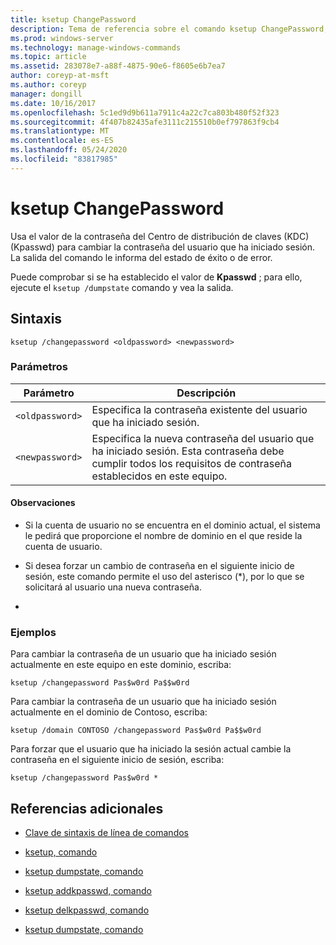 ```yaml
---
title: ksetup ChangePassword
description: Tema de referencia sobre el comando ksetup ChangePassword, que usa el valor de Centro de distribución de claves (KDC) Password (Kpasswd) para cambiar la contraseña del usuario que ha iniciado sesión.
ms.prod: windows-server
ms.technology: manage-windows-commands
ms.topic: article
ms.assetid: 283078e7-a88f-4875-90e6-f8605e6b7ea7
author: coreyp-at-msft
ms.author: coreyp
manager: dongill
ms.date: 10/16/2017
ms.openlocfilehash: 5c1ed9d9b611a7911c4a22c7ca803b480f52f323
ms.sourcegitcommit: 4f407b82435afe3111c215510b0ef797863f9cb4
ms.translationtype: MT
ms.contentlocale: es-ES
ms.lasthandoff: 05/24/2020
ms.locfileid: "83817985"
---
```

# <a name="ksetup-changepassword"></a>ksetup ChangePassword

Usa el valor de la contraseña del Centro de distribución de claves (KDC) (Kpasswd) para cambiar la contraseña del usuario que ha iniciado sesión. La salida del comando le informa del estado de éxito o de error.

Puede comprobar si se ha establecido el valor de **Kpasswd** ; para ello, ejecute el `ksetup /dumpstate` comando y vea la salida.


## <a name="syntax"></a>Sintaxis

```
ksetup /changepassword <oldpassword> <newpassword>
```

### <a name="parameters"></a>Parámetros

| Parámetro | Descripción |
| --------- | ----------- |
| `<oldpassword>` | Especifica la contraseña existente del usuario que ha iniciado sesión. |
| `<newpassword>` | Especifica la nueva contraseña del usuario que ha iniciado sesión. Esta contraseña debe cumplir todos los requisitos de contraseña establecidos en este equipo. |

#### <a name="remarks"></a>Observaciones

- Si la cuenta de usuario no se encuentra en el dominio actual, el sistema le pedirá que proporcione el nombre de dominio en el que reside la cuenta de usuario.

- Si desea forzar un cambio de contraseña en el siguiente inicio de sesión, este comando permite el uso del asterisco (*), por lo que se solicitará al usuario una nueva contraseña.

-

### <a name="examples"></a>Ejemplos

Para cambiar la contraseña de un usuario que ha iniciado sesión actualmente en este equipo en este dominio, escriba:

```
ksetup /changepassword Pas$w0rd Pa$$w0rd
```

Para cambiar la contraseña de un usuario que ha iniciado sesión actualmente en el dominio de Contoso, escriba:

```
ksetup /domain CONTOSO /changepassword Pas$w0rd Pa$$w0rd
```

Para forzar que el usuario que ha iniciado la sesión actual cambie la contraseña en el siguiente inicio de sesión, escriba:

```
ksetup /changepassword Pas$w0rd *
```

## <a name="additional-references"></a>Referencias adicionales

- [Clave de sintaxis de línea de comandos](command-line-syntax-key.md)

- [ksetup, comando](ksetup.md)

- [ksetup dumpstate, comando](ksetup-dumpstate.md)

- [ksetup addkpasswd, comando](ksetup-addkpasswd.md)

- [ksetup delkpasswd, comando](ksetup-delkpasswd.md)

- [ksetup dumpstate, comando](ksetup-dumpstate.md)
